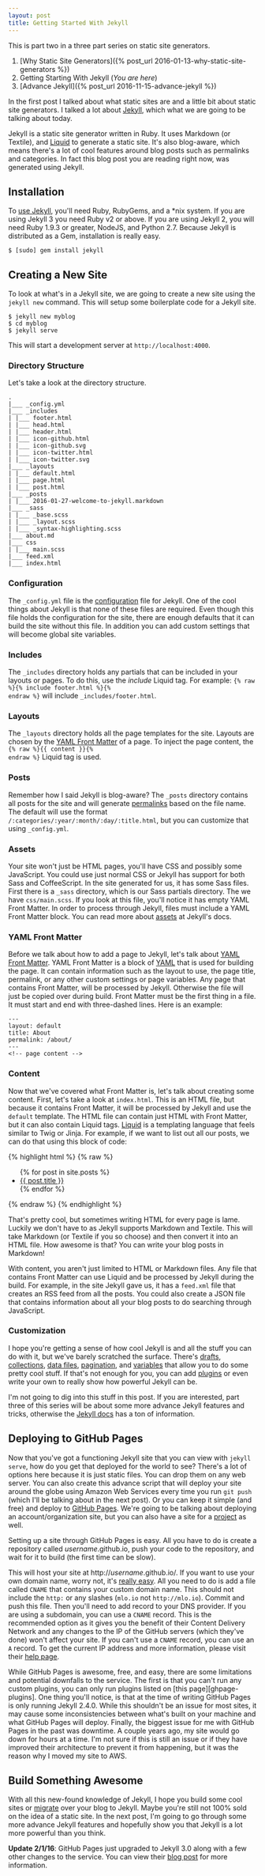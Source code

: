```yaml
---
layout: post
title: Getting Started With Jekyll
---
```

This is part two in a three part series on static site generators.

1. [Why Static Site Generators]({% post_url 2016-01-13-why-static-site-generators %})
2. Getting Starting With Jekyll (_You are here_)
3. [Advance Jekyll]({% post_url 2016-11-15-advance-jekyll %})

In the first post I talked about what static sites are and a little bit about
static site generators. I talked a lot about [Jekyll][jekyll], which what we are
going to be talking about today.

Jekyll is a static site generator written in Ruby. It uses Markdown
(or Textile), and [Liquid][liquid] to generate a static site. It's also
blog-aware, which means there's a lot of cool features around blog posts such as
permalinks and categories. In fact this blog post you are reading right now, was
generated using Jekyll.

## Installation

To [use Jekyll][requirements], you'll need Ruby, RubyGems, and a *nix system.
If you are using Jekyll 3 you need Ruby v2 or above. If you are using Jekyll 2,
you will need Ruby 1.9.3 or greater, NodeJS, and Python 2.7. Because Jekyll is
distributed as a Gem, installation is really easy.

    $ [sudo] gem install jekyll

## Creating a New Site

To look at what's in a Jekyll site, we are going to create a new site using the
`jekyll new` command. This will setup some boilerplate code for a Jekyll site.

    $ jekyll new myblog
    $ cd myblog
    $ jekyll serve

This will start a development server at `http://localhost:4000`.

### Directory Structure

Let's take a look at the directory structure.

    .
    |___ _config.yml
    |___ _includes
    | |___ footer.html
    | |___ head.html
    | |___ header.html
    | |___ icon-github.html
    | |___ icon-github.svg
    | |___ icon-twitter.html
    | |___ icon-twitter.svg
    |___ _layouts
    | |___ default.html
    | |___ page.html
    | |___ post.html
    |___ _posts
    | |___ 2016-01-27-welcome-to-jekyll.markdown
    |___ _sass
    | |___ _base.scss
    | |___ _layout.scss
    | |___ _syntax-highlighting.scss
    |___ about.md
    |___ css
    | |___ main.scss
    |___ feed.xml
    |___ index.html

### Configuration

The `_config.yml` file is the [configuration][configuration] file for Jekyll.
One of the cool things about Jekyll is that none of these files are required.
Even though this file holds the configuration for the site, there are enough
defaults that it can build the site without this file. In addition you can add
custom settings that will become global site variables.

### Includes

The `_includes` directory holds any partials that can be included in your
layouts or pages. To do this, use the _include_ Liquid tag. For example:
<code>{% raw %}{% include footer.html %}{% endraw %}</code> will include
`_includes/footer.html`.

### Layouts

The `_layouts` directory holds all the page templates for the site. Layouts are
chosen by the [YAML Front Matter][yfm] of a page. To inject the page content,
the <code>{% raw %}{{ content }}{% endraw %}</code> Liquid tag is used.

### Posts

Remember how I said Jekyll is blog-aware? The `_posts` directory contains all
posts for the site and will generate [permalinks][permalinks] based on the file
name. The default will use the format
`/:categories/:year/:month/:day/:title.html`, but you can customize that using
`_config.yml`.

### Assets

Your site won't just be HTML pages, you'll have CSS and possibly some
JavaScript. You could use just normal CSS or Jekyll has support for both Sass
and CoffeeScript. In the site generated for us, it has some Sass files. First
there is a `_sass` directory, which is our Sass partials directory. The we have
`css/main.scss`. If you look at this file, you'll notice it has empty YAML Front
Matter. In order to process through Jekyll, files must include a YAML Front
Matter block. You can read more about [assets][assets] at Jekyll's docs.

### YAML Front Matter

Before we talk about how to add a page to Jekyll, let's talk about
[YAML Front Matter][yfm]. YAML Front Matter is a block of [YAML][yaml] that is
used for building the page. It can contain information such as the layout to
use, the page title, permalink, or any other custom settings or page variables.
Any page that contains Front Matter, will be processed by Jekyll. Otherwise the
file will just be copied over during build. Front Matter must be the first thing
in a file. It must start and end with three-dashed lines. Here is an example:

    ---
    layout: default
    title: About
    permalink: /about/
    ---
    <!-- page content -->

### Content

Now that we've covered what Front Matter is, let's talk about creating some
content. First, let's take a look at `index.html`. This is an HTML file, but
because it contains Front Matter, it will be processed by Jekyll and use the
`default` template. The HTML file can contain just HTML with Front Matter, but
it can also contain Liquid tags. [Liquid][liquid] is a templating language that
feels similar to Twig or Jinja. For example, if we want to list out all our
posts, we can do that using this block of code:

{% highlight html %}
{% raw %}
<ul>
    {% for post in site.posts %}
        <li><a href="{{ post.url }}">{{ post.title }}</a></li>
    {% endfor %}
</ul>
{% endraw %}
{% endhighlight %}

That's pretty cool, but sometimes writing HTML for every page is lame. Luckily
we don't have to as Jekyll supports Markdown and Textile. This will take
Markdown (or Textile if you so choose) and then convert it into an HTML file.
How awesome is that? You can write your blog posts in Markdown!

With content, you aren't just limited to HTML or Markdown files. Any file that
contains Front Matter can use Liquid and be processed by Jekyll during the
build. For example, in the site Jekyll gave us, it has a `feed.xml` file that
creates an RSS feed from all the posts. You could also create a JSON file that
contains information about all your blog posts to do searching through
JavaScript.

### Customization

I hope you're getting a sense of how cool Jekyll is and all the stuff you can do
with it, but we've barely scratched the surface. There's [drafts][drafts],
[collections][collections], [data files][datafiles], [pagination][pagination],
and [variables][variables] that allow you to do some pretty cool stuff.
If that's not enough for you, you can add [plugins][plugins] or even write your
own to really show how powerful Jekyll can be.

I'm not going to dig into this stuff in this post. If you are interested, part
three of this series will be about some more advance Jekyll features and tricks,
otherwise the [Jekyll docs][docs] has a ton of information.

## Deploying to GitHub Pages

Now that you've got a functioning Jekyll site that you can view with
`jekyll serve`, how do you get that deployed for the world to see? There's a lot
of options here because it is just static files. You can drop them on any web
server. You can also create this advance script that will deploy your site
around the globe using Amazon Web Services every time you run `git push` (which
I'll be talking about in the next post). Or you can keep it simple (and free)
and deploy to [GitHub Pages][ghpages]. We're going to be talking about deploying
an account/organization site, but you can also have a site for a
[project][babl] as well.

Setting up a site through GitHub Pages is easy. All you have to do is create
a repository called _username_.github.io, push your code to the repository, and
wait for it to build (the first time can be slow).

This will host your site at http://_username_.github.io/. If you want to use
your own domain name, worry not, it's [really easy][ghpages-cname]. All you need
to do is add a file called `CNAME` that contains your custom domain name. This
should not include the `http:` or any slashes (`mlo.io` not `http://mlo.io`).
Commit and push this file. Then you'll need to add record to your DNS provider.
If you are using a subdomain, you can use a `CNAME` record. This is the
recommended option as it gives you the benefit of their Content Delivery Network
and any changes to the IP of the GitHub servers (which they've done) won't
affect your site. If you can't use a `CNAME` record, you can use an `A` record.
To get the current IP address and more information, please visit their
[help page][ghpages-arecord].

While GitHub Pages is awesome, free, and easy, there are some limitations and
potential downfalls to the service. The first is that you can't run any custom
plugins, you can only run plugins listed on [this page][ghpage-plugins]. One
thing you'll notice, is that at the time of writing GitHub Pages is only running
Jekyll 2.4.0. While this shouldn't be an issue for most sites, it may cause some
inconsistencies between what's built on your machine and what GitHub Pages will
deploy. Finally, the biggest issue for me with GitHub Pages in the past was
downtime. A couple years ago, my site would go down for hours at a time. I'm not
sure if this is still an issue or if they have improved their architecture to
prevent it from happening, but it was the reason why I moved my site to AWS.

## Build Something Awesome

With all this new-found knowledge of Jekyll, I hope you build some cool sites or
[migrate][migrate] over your blog to Jekyll. Maybe you're still not 100% sold on
the idea of a static site. In the next post, I'm going to go through some more
advance Jekyll features and hopefully show you that Jekyll is a lot more
powerful than you think.

**Update 2/1/16**: GitHub Pages just upgraded to Jekyll 3.0 along with a few
other changes to the service. You can view their [blog post][ghpages-jekyll3]
for more information.

[jekyll]: http://jekyllrb.com/
[docs]: http://jekyllrb.com/docs/home/
[requirements]: http://jekyllrb.com/docs/installation/#requirements
[configuration]: http://jekyllrb.com/docs/configuration/
[yfm]: http://jekyllrb.com/docs/frontmatter/
[permalinks]: http://jekyllrb.com/docs/permalinks/
[assets]: http://jekyllrb.com/docs/assets/
[drafts]: http://jekyllrb.com/docs/drafts/
[collections]: http://jekyllrb.com/docs/collections/
[datafiles]: http://jekyllrb.com/docs/datafiles/
[pagination]: http://jekyllrb.com/docs/pagination/
[variables]: http://jekyllrb.com/docs/variables/
[plugins]: http://jekyllrb.com/docs/plugins/
[migrate]: http://jekyllrb.com/docs/migrations/
[liquid]: http://liquidmarkup.org/
[yaml]: http://yaml.org/
[ghpages]: https://pages.github.com/
[ghpages-plugins]: https://pages.github.com/versions/
[ghpages-cname]: https://help.github.com/articles/setting-up-a-custom-domain-with-github-pages/
[ghpages-arecord]: https://help.github.com/articles/tips-for-configuring-an-a-record-with-your-dns-provider/
[ghpages-jekyll3]: https://github.com/blog/2100-github-pages-now-faster-and-simpler-with-jekyll-3-0
[babl]: https://github.com/mloberg/Babl/tree/gh-pages
